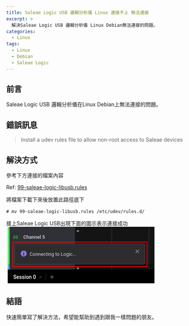 ```yaml
---
title: Saleae Logic USB 邏輯分析儀 Linux 連接不上 無法連接
excerpt: >
  解決Saleae Logic USB 邏輯分析儀 Linux Debian無法連接的問題。
categories:
  - Linux
tags:
  - Linux
  - Debian
  - Saleae Logic
---
```


## 前言
Saleae Logic USB 邏輯分析儀在Linux Debian上無法連接的問題。
## 錯誤訊息
>Install a udev rules file to allow non-root access to Saleae devices

## 解決方式
參考下方連接的檔案內容

Ref: [99-saleae-logic-libusb.rules](https://github.com/keesj/saleae-logic-libusb/blob/master/contrib/udevd/99-saleae-logic-libusb.rules)

將檔案下載下來後放置此路徑底下

```
# mv 99-saleae-logic-libusb.rules /etc/udev/rules.d/
```

接上Saleae Logic USB出現下面的圖示表示連接成功
![connecting](/assets/images/logic_connect.png)

## 結語
快速簡單寫了解決方法，希望能幫助到遇到跟我一樣問題的朋友。